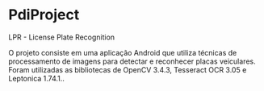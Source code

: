 # PdiProject
LPR - License Plate Recognition


O projeto consiste em uma aplicação Android que utiliza técnicas de processamento de imagens para detectar e reconhecer placas veiculares. Foram utilizadas as bibliotecas de OpenCV 3.4.3, Tesseract OCR 3.05 e Leptonica 1.74.1..
